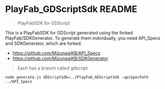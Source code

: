 # PlayFab_GDScriptSdk README
> PlayFabSDK for GDScript

This is a PlayFabSDK for GDScript generated using the forked PlayFab/SDKGenerator.
To generate them individually, you need API_Specs and SDKGenerator, which are forked.

- https://github.com/MizunagiKB/API_Specs
- https://github.com/MizunagiKB/SDKGenerator

> Each has a branch called gdscript.

```
node generate.js GDScriptSdk=../PlayFab_GDScriptSdk -apiSpecPath ../API_Specs
```
